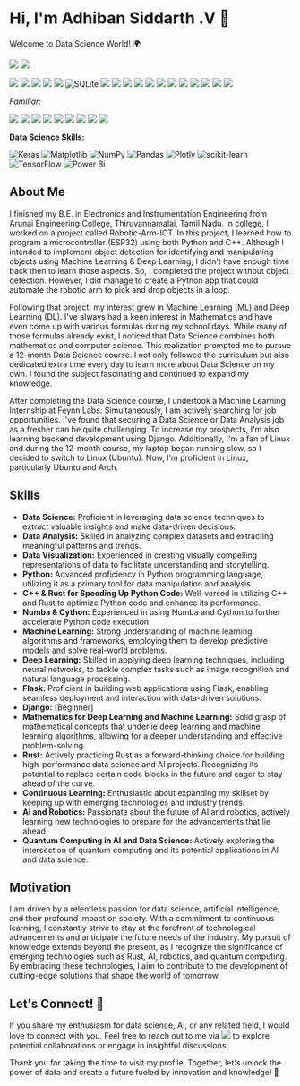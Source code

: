 # Hi, I'm Adhiban Siddarth .V 👋
Welcome to Data Science World! 🌍

[![](https://img.shields.io/badge/LinkedIn-blue?logo=linkedin)](https://www.linkedin.com/in/adhiban-siddarth-v-1a328522b/)
![](https://img.shields.io/badge/7708026443-blue?logo=whatsapp)

![](https://img.shields.io/badge/Data_Science-grey?logo=python&logoColor=yellow)
![](https://img.shields.io/badge/Python-grey?logo=python&logoColor=yellow)
![](https://img.shields.io/badge/Git-grey?logo=git)
![](https://img.shields.io/badge/Django-grey?logo=django&logoColor=green)
![](https://img.shields.io/badge/Flask-grey?logo=flask)
![SQLite](https://img.shields.io/badge/sqlite-grey?logo=sqlite)
![](https://img.shields.io/badge/MySQL-grey?logo=mysql&logoColor=white)
![](https://img.shields.io/badge/Docker-grey?logo=docker)
![](https://img.shields.io/badge/Power_BI-grey?logo=powerbi)
![](https://img.shields.io/badge/MS_office-grey?logo=microsoft-office&logoColor=red)
![](https://img.shields.io/badge/Libreoffice-grey?logo=Libreoffice)
![](https://img.shields.io/badge/Ubuntu-grey?logo=ubuntu)
![](https://img.shields.io/badge/Arch_Linux-grey?logo=archlinux)
![](https://img.shields.io/badge/Bash-grey?logo=gnu-bash)
![](https://img.shields.io/badge/Windows_Terminal-grey?logo=windows-terminal)
![](https://img.shields.io/badge/VScode-grey?logo=visual-studio-code&logoColor=blue)
![](https://img.shields.io/badge/Jupyter-grey?logo=jupyter)
![](https://img.shields.io/badge/Markdown-grey?logo=markdown)

*Familiar:*

![](https://img.shields.io/badge/C-grey?logo=c&logoColor=blue)
![](https://img.shields.io/badge/C++-grey?logo=cplusplus&logoColor=blue)
![](https://img.shields.io/badge/HTML-grey?logo=html5)
![](https://img.shields.io/badge/CSS-grey?logo=css3&logoColor=blue)
![](https://img.shields.io/badge/Javascript-grey?logo=javascript)
![](https://img.shields.io/badge/LaTex-grey?logo=latex&logoColor=blue)
![](https://img.shields.io/badge/NeoVim-grey?logo=neovim)
![](https://img.shields.io/badge/Raspberry_Pi-grey?logo=Raspberry-Pi&logoColor=red)
![](https://img.shields.io/badge/Rust-grey?logo=rust&logoColor=orange)  

**Data Science Skills:**

![Keras](https://img.shields.io/badge/Keras-%23D00000.svg?style=for-the-badge&logo=Keras&logoColor=white)
![Matplotlib](https://img.shields.io/badge/Matplotlib-%23ffffff.svg?style=for-the-badge&logo=Matplotlib&logoColor=black)
![NumPy](https://img.shields.io/badge/numpy-%23013243.svg?style=for-the-badge&logo=numpy&logoColor=white)
![Pandas](https://img.shields.io/badge/pandas-%23150458.svg?style=for-the-badge&logo=pandas&logoColor=white)
![Plotly](https://img.shields.io/badge/Plotly-%233F4F75.svg?style=for-the-badge&logo=plotly&logoColor=white)
![scikit-learn](https://img.shields.io/badge/scikit--learn-%23F7931E.svg?style=for-the-badge&logo=scikit-learn&logoColor=white)
![TensorFlow](https://img.shields.io/badge/TensorFlow-%23FF6F00.svg?style=for-the-badge&logo=TensorFlow&logoColor=white)
![Power Bi](https://img.shields.io/badge/power_bi-F2C811?style=for-the-badge&logo=powerbi&logoColor=black)

## About Me

I finished my B.E. in Electronics and Instrumentation Engineering from Arunai Engineering College, Thiruvannamalai, Tamil Nadu. In college, I worked on a project called Robotic-Arm-IOT. In this project, I learned how to program a microcontroller (ESP32) using both Python and C++. Although I intended to implement object detection for identifying and manipulating objects using Machine Learning & Deep Learning, I didn't have enough time back then to learn those aspects. So, I completed the project without object detection. However, I did manage to create a Python app that could automate the robotic arm to pick and drop objects in a loop.

Following that project, my interest grew in Machine Learning (ML) and Deep Learning (DL). I've always had a keen interest in Mathematics and have even come up with various formulas during my school days. While many of those formulas already exist, I noticed that Data Science combines both mathematics and computer science. This realization prompted me to pursue a 12-month Data Science course. I not only followed the curriculum but also dedicated extra time every day to learn more about Data Science on my own. I found the subject fascinating and continued to expand my knowledge.

After completing the Data Science course, I undertook a Machine Learning Internship at Feynn Labs. Simultaneously, I am actively searching for job opportunities. I've found that securing a Data Science or Data Analysis job as a fresher can be quite challenging. To increase my prospects, I'm also learning backend development using Django. Additionally, I'm a fan of Linux and during the 12-month course, my laptop began running slow, so I decided to switch to Linux (Ubuntu). Now, I'm proficient in Linux, particularly Ubuntu and Arch.

## Skills

- **Data Science:** Proficient in leveraging data science techniques to extract valuable insights and make data-driven decisions.
- **Data Analysis:** Skilled in analyzing complex datasets and extracting meaningful patterns and trends.
- **Data Visualization:** Experienced in creating visually compelling representations of data to facilitate understanding and storytelling.
- **Python:** Advanced proficiency in Python programming language, utilizing it as a primary tool for data manipulation and analysis.
- **C++ & Rust for Speeding Up Python Code:** Well-versed in utilizing C++ and Rust to optimize Python code and enhance its performance.
- **Numba & Cython:** Experienced in using Numba and Cython to further accelerate Python code execution.
- **Machine Learning:** Strong understanding of machine learning algorithms and frameworks, employing them to develop predictive models and solve real-world problems.
- **Deep Learning:** Skilled in applying deep learning techniques, including neural networks, to tackle complex tasks such as image recognition and natural language processing.
- **Flask:** Proficient in building web applications using Flask, enabling seamless deployment and interaction with data-driven solutions.
- **Django:** [Beginner]
- **Mathematics for Deep Learning and Machine Learning:** Solid grasp of mathematical concepts that underlie deep learning and machine learning algorithms, allowing for a deeper understanding and effective problem-solving.
- **Rust:** Actively practicing Rust as a forward-thinking choice for building high-performance data science and AI projects. Recognizing its potential to replace certain code blocks in the future and eager to stay ahead of the curve.
- **Continuous Learning:** Enthusiastic about expanding my skillset by keeping up with emerging technologies and industry trends.
- **AI and Robotics:** Passionate about the future of AI and robotics, actively learning new technologies to prepare for the advancements that lie ahead.
- **Quantum Computing in AI and Data Science:** Actively exploring the intersection of quantum computing and its potential applications in AI and data science.

## Motivation

I am driven by a relentless passion for data science, artificial intelligence, and their profound impact on society. With a commitment to continuous learning, I constantly strive to stay at the forefront of technological advancements and anticipate the future needs of the industry. My pursuit of knowledge extends beyond the present, as I recognize the significance of emerging technologies such as Rust, AI, robotics, and quantum computing. By embracing these technologies, I aim to contribute to the development of cutting-edge solutions that shape the world of tomorrow.

## Let's Connect! 🤝

If you share my enthusiasm for data science, AI, or any related field, I would love to connect with you. Feel free to reach out to me via [![](https://img.shields.io/badge/LinkedIn-blue?logo=linkedin)](https://www.linkedin.com/in/adhiban-siddarth-v-1a328522b/) to explore potential collaborations or engage in insightful discussions.

Thank you for taking the time to visit my profile. Together, let's unlock the power of data and create a future fueled by innovation and knowledge! 🚀
